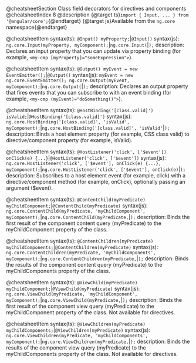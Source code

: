 @cheatsheetSection
Class field decorators for directives and components
@cheatsheetIndex 8
@description
{@target ts}`import { Input, ... } from '@angular/core';`{@endtarget}
{@target js}Available from the `ng.core` namespace{@endtarget}

@cheatsheetItem
syntax(ts):
`@Input() myProperty;`|`@Input()`
syntax(js):
`ng.core.Input(myProperty, myComponent);`|`ng.core.Input(`|`);`
description:
Declares an input property that you can update via property binding (for example,
`<my-cmp [myProperty]="someExpression">`).


@cheatsheetItem
syntax(ts):
`@Output() myEvent = new EventEmitter();`|`@Output()`
syntax(js):
`myEvent = new ng.core.EventEmitter(); ng.core.Output(myEvent, myComponent);`|`ng.core.Output(`|`);`
description:
Declares an output property that fires events that you can subscribe to with an event binding (for example, `<my-cmp (myEvent)="doSomething()">`).


@cheatsheetItem
syntax(ts):
`@HostBinding('[class.valid]') isValid;`|`@HostBinding('[class.valid]')`
syntax(js):
`ng.core.HostBinding('[class.valid]', 'isValid', myComponent);`|`ng.core.HostBinding('[class.valid]', 'isValid'`|`);`
description:
Binds a host element property (for example, CSS class valid) to directive/component property (for example, isValid).


@cheatsheetItem
syntax(ts):
`@HostListener('click', ['$event']) onClick(e) {...}`|`@HostListener('click', ['$event'])`
syntax(js):
`ng.core.HostListener('click', ['$event'], onClick(e) {...}, myComponent);`|`ng.core.HostListener('click', ['$event'], onClick(e)`|`);`
description:
Subscribes to a host element event (for example, click) with a directive/component method (for example, onClick), optionally passing an argument ($event).


@cheatsheetItem
syntax(ts):
`@ContentChild(myPredicate) myChildComponent;`|`@ContentChild(myPredicate)`
syntax(js):
`ng.core.ContentChild(myPredicate, 'myChildComponent', myComponent);`|`ng.core.ContentChild(myPredicate,`|`);`
description:
Binds the first result of the component content query (myPredicate) to the myChildComponent property of the class.


@cheatsheetItem
syntax(ts):
`@ContentChildren(myPredicate) myChildComponents;`|`@ContentChildren(myPredicate)`
syntax(js):
`ng.core.ContentChildren(myPredicate, 'myChildComponents', myComponent);`|`ng.core.ContentChildren(myPredicate,`|`);`
description:
Binds the results of the component content query (myPredicate) to the myChildComponents property of the class.


@cheatsheetItem
syntax(ts):
`@ViewChild(myPredicate) myChildComponent;`|`@ViewChild(myPredicate)`
syntax(js):
`ng.core.ViewChild(myPredicate, 'myChildComponent', myComponent);`|`ng.core.ViewChild(myPredicate,`|`);`
description:
Binds the first result of the component view query (myPredicate) to the myChildComponent property of the class. Not available for directives.


@cheatsheetItem
syntax(ts):
`@ViewChildren(myPredicate) myChildComponents;`|`@ViewChildren(myPredicate)`
syntax(js):
`ng.core.ViewChildren(myPredicate, 'myChildComponents', myComponent);`|`ng.core.ViewChildren(myPredicate,`|`);`
description:
Binds the results of the component view query (myPredicate) to the myChildComponents property of the class. Not available for directives.
